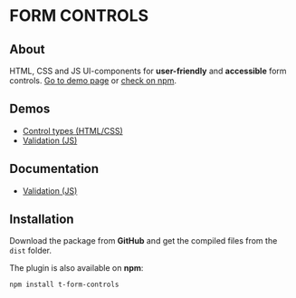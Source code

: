 # FORM CONTROLS


## About

HTML, CSS and JS UI-components for **user-friendly** and **accessible** form controls. [Go to demo page](https://davidetriso.github.io/form-controls/) or [check on npm](https://www.npmjs.com/package/t-form-controls).


## Demos

* [Control types (HTML/CSS)](https://davidetriso.github.io/form-controls/control-types.html)
* [Validation (JS)](https://davidetriso.github.io/form-controls/validation.html)


## Documentation
* [Validation (JS)](https://github.com/DavideTriso/form-controls/blob/master/documentation/ARIA-VALIDATE.md)



## Installation

Download the package from **GitHub** and get the compiled files from the `dist` folder.

The plugin is also available on **npm**:

```
npm install t-form-controls
```
